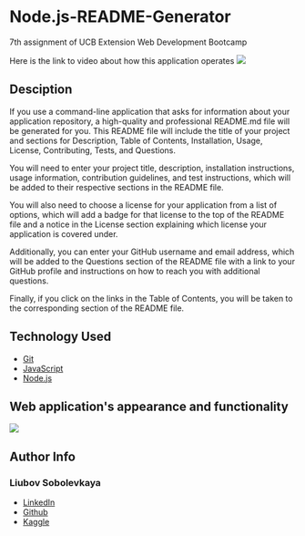 # Node.js-README-Generator
7th assignment of UCB Extension Web Development Bootcamp

Here is the link to video about how this application operates ![](todo)

## Desciption
If you use a command-line application that asks for information about your application repository, a high-quality and professional README.md file will be generated for you. This README file will include the title of your project and sections for Description, Table of Contents, Installation, Usage, License, Contributing, Tests, and Questions.

You will need to enter your project title, description, installation instructions, usage information, contribution guidelines, and test instructions, which will be added to their respective sections in the README file.

You will also need to choose a license for your application from a list of options, which will add a badge for that license to the top of the README file and a notice in the License section explaining which license your application is covered under.

Additionally, you can enter your GitHub username and email address, which will be added to the Questions section of the README file with a link to your GitHub profile and instructions on how to reach you with additional questions.

Finally, if you click on the links in the Table of Contents, you will be taken to the corresponding section of the README file.

## Technology Used 
   
* [Git](https://git-scm.com/)   
* [JavaScript](https://www.javascript.com/)   
* [Node.js](https://nodejs.dev/)

## Web application's appearance and functionality

![](todo)

## Author Info

### Liubov Sobolevkaya
* [LinkedIn](https://www.linkedin.com/in/liubov-sobolevskaya-45756a101/)
* [Github](https://github.com/LiubovSobolevskaya)
* [Kaggle](https://www.kaggle.com/lyubovsobolevskaya)









